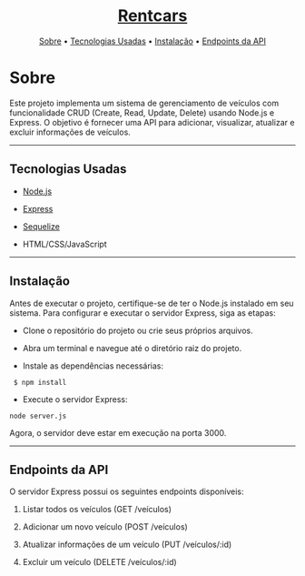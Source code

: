 <h1 align="center">
    <a href="https://www.rentcars.com/pt-br/localidades/brasil/curitiba-parana?gclid=Cj0KCQjwtJKqBhCaARIsAN_yS_mjxqkJhPHzsIyoGkPGsIX80b23sBX-dYDC29bZ8luXjfuz19Umm-4aAvMmEALw_wcB"target="_blank"> Rentcars </a>
</h1>

<p align="center">
 <a href="#about">Sobre</a> •
 <a href="#how-it-works">Tecnologias Usadas</a> • 
 <a href="#tech-stack">Instalação</a> • 
 <a href="#license">Endpoints da API</a> 
</p>

# Sobre
Este projeto implementa um sistema de gerenciamento de veículos com funcionalidade CRUD (Create, Read, Update, Delete) usando Node.js e Express. O objetivo é fornecer uma API para adicionar, visualizar, atualizar e excluir informações de veículos.

---

## Tecnologias Usadas
- <a href="https://nodejs.org/en" target="_blank"> Node.js </a>
+ <a href="https://expressjs.com/pt-br/" target="_blank">Express </a>
- <a href="https://sequelize.org" target="_blank">Sequelize </a>
+ HTML/CSS/JavaScript

---

## Instalação
Antes de executar o projeto, certifique-se de ter o Node.js instalado em seu sistema. Para configurar e executar o servidor Express, siga as etapas:

- Clone o repositório do projeto ou crie seus próprios arquivos.

+ Abra um terminal e navegue até o diretório raiz do projeto.

- Instale as dependências necessárias:
```
 $ npm install
```
+ Execute o servidor Express:
```
node server.js
```
Agora, o servidor deve estar em execução na porta 3000.

---

## Endpoints da API
O servidor Express possui os seguintes endpoints disponíveis:

1. Listar todos os veículos (GET /veículos)

2. Adicionar um novo veículo (POST /veículos)

3. Atualizar informações de um veículo (PUT /veículos/:id)

4. Excluir um veículo (DELETE /veículos/:id)
